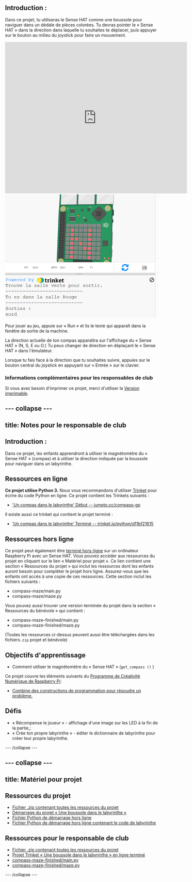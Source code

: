 ## Introduction :

Dans ce projet, tu utiliseras le Sense HAT comme une boussole pour naviguer dans un dédale de pièces colorées. Tu devras pointer le « Sense HAT » dans la direction dans laquelle tu souhaites te déplacer, puis appuyer sur le bouton au milieu du joystick pour faire un mouvement.

<div class="trinket">
  <iframe src="https://trinket.io/embed/python/0c8cdacd70?outputOnly=true&start=result" width="600" height="500" frameborder="0" marginwidth="0" marginheight="0" allowfullscreen mark="crwd-mark">
</iframe> <img src="images/compass-final.png" />
</div>

Pour jouer au jeu, appuie sur « Run » et lis le texte qui apparaît dans la fenêtre de sortie de la machine.

La direction actuelle de ton compas apparaîtra sur l'affichage du « Sense HAT » (N, S, E ou O.) Tu peux changer de direction en déplaçant le « Sense HAT » dans l'émulateur.

Lorsque tu fais face à la direction que tu souhaites suivre, appuies sur le bouton central du joystick en appuyant sur « Entrée » sur le clavier.

### Informations complémentaires pour les responsables de club

Si vous avez besoin d'imprimer ce projet, merci d'utiliser la [Version imprimable](https://projects.raspberrypi.org/fr-FR/projects/compass-maze/print).

--- collapse ---
---
title: Notes pour le responsable de club
---

## Introduction :

Dans ce projet, les enfants apprendront à utiliser le magnétomètre du « Sense HAT » (compas) et à utiliser la direction indiquée par la boussole pour naviguer dans un labyrinthe.

## Ressources en ligne

**Ce projet utilise Python 3.** Nous vous recommandons d'utiliser [Trinket](https://trinket.io/) pour écrire du code Python en ligne. Ce projet contient les Trinkets suivants :

* ['Un compas dans le labyrinthe' Début -- jumpto.cc/compass-go](http://jumpto.cc/compass-go)

Il existe aussi ce trinket qui contient le projet terminé :

* [‘Un compas dans le labyrinthe’ Terminé -- trinket.io/python/d11bf21615](https://trinket.io/python/d11bf21615)

## Ressources hors ligne

Ce projet peut également être [terminé hors-ligne](https://www.codeclubprojects.org/en-GB/resources/physical-sense-hat/) sur un ordinateur Raspberry Pi avec un Sense HAT. Vous pouvez accéder aux ressources du projet en cliquant sur le lien « Matériel pour projet ». Ce lien contient une section « Ressources du projet » qui inclut les ressources dont les enfants auront besoin pour compléter le projet hors ligne. Assurez-vous que les enfants ont accès à une copie de ces ressources. Cette section inclut les fichiers suivants :

* compass-maze/main.py
* compass-maze/maze.py

Vous pouvez aussi trouver une version terminée du projet dans la section « Ressources du bénévole » qui contient :

* compass-maze-finished/main.py
* compass-maze-finished/maze.py

(Toutes les ressources ci-dessus peuvent aussi être téléchargées dans les fichiers`.zip` projet et bénévole)

## Objectifs d'apprentissage

* Comment utiliser le magnétomètre du « Sense HAT » (`get_compass ()` )

Ce projet couvre les éléments suivants du [Programme de Créativité Numérique de Raspberry Pi](http://rpf.io/curriculum):

* [Combine des constructions de programmation pour résoudre un problème.](https://www.raspberrypi.org/curriculum/programming/builder)

## Défis

* « Récompense le joueur » - affichage d'une image sur les LED à la fin de la partie,;
* « Crée ton propre labyrinthe » - éditer le dictionnaire de labyrinthe pour créer leur propre labyrinthe.

--- /collapse ---

--- collapse ---
---
title: Matériel pour projet
---

## Ressources du projet

* [Fichier .zip contenant toutes les ressources du projet](resources/compass-maze-project-resources.zip)
* [Démarrage du projet « Une boussole dans le labyrinthe »](http://jumpto.cc/compass-go)
* [Fichier Python de démarrage hors ligne](resources/compass-maze-main.py)
* [Fichier Python de démarrage hors ligne contenant le code de labyrinthe](resources/compass-maze-maze.py)

## Ressources pour le responsable de club

* [Fichier .zip contenant toutes les ressources du projet](resources/compass-maze-volunteer-resources.zip)
* [Projet Trinket « Une boussole dans le labyrinthe » en ligne terminé](https://trinket.io/python/0c8cdacd70)
* [compass-maze-finished/main.py](resources/compass-maze-finished-main.py)
* [compass-maze-finished/maze.py](resources/compass-maze-finished-maze.py)

--- /collapse ---